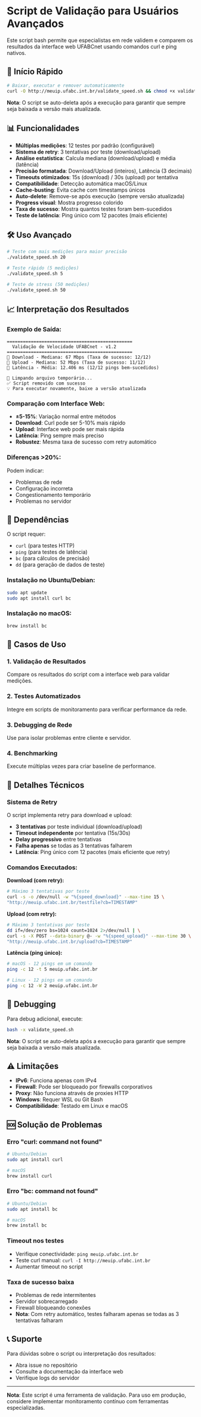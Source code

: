 # Script de Validação para Usuários Avançados

Este script bash permite que especialistas em rede validem e comparem os resultados da interface web UFABCnet usando comandos curl e ping nativos.

## 🚀 Início Rápido

```bash
# Baixar, executar e remover automaticamente
curl -O http://meuip.ufabc.int.br/validate_speed.sh && chmod +x validate_speed.sh && ./validate_speed.sh
```

**Nota**: O script se auto-deleta após a execução para garantir que sempre seja baixada a versão mais atualizada.

## 📊 Funcionalidades

- **Múltiplas medições**: 12 testes por padrão (configurável)
- **Sistema de retry**: 3 tentativas por teste (download/upload)
- **Análise estatística**: Calcula mediana (download/upload) e média (latência)
- **Precisão formatada**: Download/Upload (inteiros), Latência (3 decimais)
- **Timeouts otimizados**: 15s (download) / 30s (upload) por tentativa
- **Compatibilidade**: Detecção automática macOS/Linux
- **Cache-busting**: Evita cache com timestamps únicos
- **Auto-delete**: Remove-se após execução (sempre versão atualizada)
- **Progress visual**: Mostra progresso colorido
- **Taxa de sucesso**: Mostra quantos testes foram bem-sucedidos
- **Teste de latência**: Ping único com 12 pacotes (mais eficiente)

## 🛠️ Uso Avançado

```bash
# Teste com mais medições para maior precisão
./validate_speed.sh 20

# Teste rápido (5 medições)
./validate_speed.sh 5

# Teste de stress (50 medições)
./validate_speed.sh 50
```

## 📈 Interpretação dos Resultados

### Exemplo de Saída:
```
===============================================
  Validação de Velocidade UFABCnet - v1.2
===============================================
🔽 Download - Mediana: 67 Mbps (Taxa de sucesso: 12/12)
🔼 Upload - Mediana: 52 Mbps (Taxa de sucesso: 11/12)
🏓 Latência - Média: 12.406 ms (12/12 pings bem-sucedidos)

🧹 Limpando arquivo temporário...
✅ Script removido com sucesso
💡 Para executar novamente, baixe a versão atualizada
```

### Comparação com Interface Web:
- **±5-15%**: Variação normal entre métodos
- **Download**: Curl pode ser 5-10% mais rápido
- **Upload**: Interface web pode ser mais rápida
- **Latência**: Ping sempre mais preciso
- **Robustez**: Mesma taxa de sucesso com retry automático

### Diferenças >20%:
Podem indicar:
- Problemas de rede
- Configuração incorreta
- Congestionamento temporário
- Problemas no servidor

## 🔧 Dependências

O script requer:
- `curl` (para testes HTTP)
- `ping` (para testes de latência)
- `bc` (para cálculos de precisão)
- `dd` (para geração de dados de teste)

### Instalação no Ubuntu/Debian:
```bash
sudo apt update
sudo apt install curl bc
```

### Instalação no macOS:
```bash
brew install bc
```

## 🎯 Casos de Uso

### 1. Validação de Resultados
Compare os resultados do script com a interface web para validar medições.

### 2. Testes Automatizados
Integre em scripts de monitoramento para verificar performance da rede.

### 3. Debugging de Rede
Use para isolar problemas entre cliente e servidor.

### 4. Benchmarking
Execute múltiplas vezes para criar baseline de performance.

## 🔬 Detalhes Técnicos

### Sistema de Retry
O script implementa retry para download e upload:
- **3 tentativas** por teste individual (download/upload)
- **Timeout independente** por tentativa (15s/30s)
- **Delay progressivo** entre tentativas
- **Falha apenas** se todas as 3 tentativas falharem
- **Latência**: Ping único com 12 pacotes (mais eficiente que retry)

### Comandos Executados:

**Download (com retry):**
```bash
# Máximo 3 tentativas por teste
curl -s -o /dev/null -w "%{speed_download}" --max-time 15 \
"http://meuip.ufabc.int.br/testfile?cb=TIMESTAMP"
```

**Upload (com retry):**
```bash
# Máximo 3 tentativas por teste
dd if=/dev/zero bs=1024 count=1024 2>/dev/null | \
curl -s -X POST --data-binary @- -w "%{speed_upload}" --max-time 30 \
"http://meuip.ufabc.int.br/upload?cb=TIMESTAMP"
```

**Latência (ping único):**
```bash
# macOS - 12 pings em um comando
ping -c 12 -t 5 meuip.ufabc.int.br

# Linux - 12 pings em um comando
ping -c 12 -W 2 meuip.ufabc.int.br
```

## 📝 Debugging

Para debug adicional, execute:
```bash
bash -x validate_speed.sh
```

**Nota**: O script se auto-deleta após a execução para garantir que sempre seja baixada a versão mais atualizada.

## ⚠️ Limitações

- **IPv6**: Funciona apenas com IPv4
- **Firewall**: Pode ser bloqueado por firewalls corporativos
- **Proxy**: Não funciona através de proxies HTTP
- **Windows**: Requer WSL ou Git Bash
- **Compatibilidade**: Testado em Linux e macOS

## 🆘 Solução de Problemas

### Erro "curl: command not found"
```bash
# Ubuntu/Debian
sudo apt install curl

# macOS
brew install curl
```

### Erro "bc: command not found"
```bash
# Ubuntu/Debian
sudo apt install bc

# macOS
brew install bc
```

### Timeout nos testes
- Verifique conectividade: `ping meuip.ufabc.int.br`
- Teste curl manual: `curl -I http://meuip.ufabc.int.br`
- Aumentar timeout no script

### Taxa de sucesso baixa
- Problemas de rede intermitentes
- Servidor sobrecarregado
- Firewall bloqueando conexões
- **Nota**: Com retry automático, testes falharam apenas se todas as 3 tentativas falharam

## 📞 Suporte

Para dúvidas sobre o script ou interpretação dos resultados:
- Abra issue no repositório
- Consulte a documentação da interface web
- Verifique logs do servidor

---

**Nota**: Este script é uma ferramenta de validação. Para uso em produção, considere implementar monitoramento contínuo com ferramentas especializadas. 